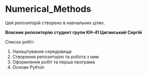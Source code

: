 # Numerical_Methods
Цей репозиторій створено в навчальних цілях.

**Власник репозиторію студент групи КН-41 Циганський Сергій**

Список робіт:
1. Налаштування середовища
2. Створення репозиторію та робота з ним
3. Оформлення робіт та перша програма
4. Основи Python

